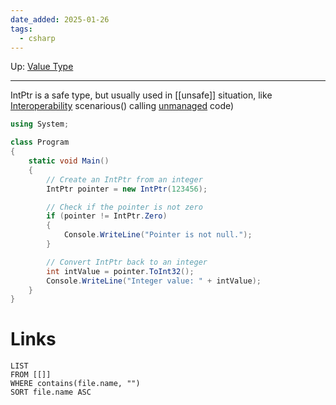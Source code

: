 ```yaml
---
date_added: 2025-01-26
tags:
  - csharp
---
```

Up: [Value Type](Value%20Type.md)
___

IntPtr is a safe type, but usually used in [[unsafe]] situation, like [Interoperability](Interoperability.md) scenarious() calling [unmanaged](Unmanaged.md) code)
```cs
using System;

class Program
{
    static void Main()
    {
        // Create an IntPtr from an integer
        IntPtr pointer = new IntPtr(123456);

        // Check if the pointer is not zero
        if (pointer != IntPtr.Zero)
        {
            Console.WriteLine("Pointer is not null.");
        }

        // Convert IntPtr back to an integer
        int intValue = pointer.ToInt32();
        Console.WriteLine("Integer value: " + intValue);
    }
}
```
# Links
```dataview
LIST
FROM [[]]
WHERE contains(file.name, "")
SORT file.name ASC
```
